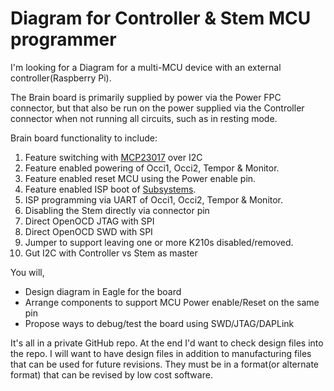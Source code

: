 # Diagram for Controller & Stem MCU programmer

I'm looking for a Diagram for a multi-MCU device with an external controller(Raspberry Pi).

The Brain board is primarily supplied by power via the Power FPC connector, but that also be run on
the power supplied via the Controller connector when not running all circuits, such as in resting mode.

Brain board functionality to include:

1. Feature switching with [MCP23017](./datasheets/MCP23017_20001952c.pdf) over I2C
2. Feature enabled powering of Occi1, Occi2, Tempor & Monitor.
3. Feature enabled reset MCU using the Power enable pin.
3. Feature enabled ISP boot of [Subsystems](./SUBSYSTEMS.md).
3. ISP programming via UART of Occi1, Occi2, Tempor & Monitor.
4. Disabling the Stem directly via connector pin
5. Direct OpenOCD JTAG with SPI
6. Direct OpenOCD  SWD with SPI
6. Jumper to support leaving one or more K210s disabled/removed.
7. Gut I2C with Controller vs Stem as master


You will,

* Design diagram in Eagle for the board
* Arrange components to support MCU Power enable/Reset on the same pin
* Propose ways to debug/test the board using SWD/JTAG/DAPLink

It's all in a private GitHub repo. At the end I'd want to check design files into the repo.
I will want to have design files in addition to manufacturing files that can be used for future
revisions. They must be in a format(or alternate format) that can be revised by low cost software.

